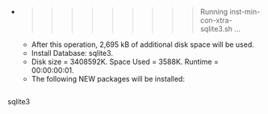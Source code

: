 * >>>>>>>>> Running inst-min-con-xtra-sqlite3.sh ...
  * After this operation, 2,695 kB of additional disk space will be used.
  * Install Database: sqlite3.
  * Disk size = 3408592K. Space Used = 3588K. Runtime = 00:00:00:01.
  * The following NEW packages will be installed:
  ```bash
sqlite3
  ```
